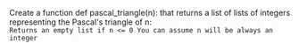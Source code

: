 Create a function def pascal_triangle(n): that returns a list of lists of integers representing the Pascal's triangle of n:
<code>
Returns an empty list if n <= 0
You can assume n will be always an integer
<code>

